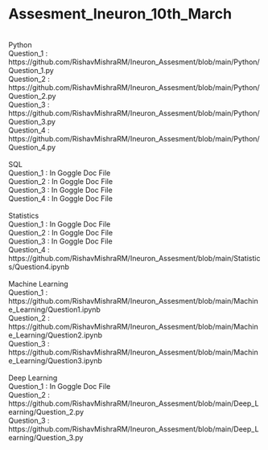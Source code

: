 # Assesment_Ineuron_10th_March

 <br>
Python <br>
Question_1 : https://github.com/RishavMishraRM/Ineuron_Assesment/blob/main/Python/Question_1.py <br>
Question_2 : https://github.com/RishavMishraRM/Ineuron_Assesment/blob/main/Python/Question_2.py <br>
Question_3 : https://github.com/RishavMishraRM/Ineuron_Assesment/blob/main/Python/Question_3.py <br>
Question_4 : https://github.com/RishavMishraRM/Ineuron_Assesment/blob/main/Python/Question_4.py <br>
 <br>
SQL <br>
Question_1 : In Goggle Doc File <br>
Question_2 : In Goggle Doc File <br>
Question_3 : In Goggle Doc File <br>
Question_4 : In Goggle Doc File <br>
<br>
Statistics <br>
Question_1 : In Goggle Doc File <br>
Question_2 : In Goggle Doc File <br>
Question_3 : In Goggle Doc File <br>
Question_4 : https://github.com/RishavMishraRM/Ineuron_Assesment/blob/main/Statistics/Question4.ipynb <br>
<br>
Machine Learning <br>
Question_1 : https://github.com/RishavMishraRM/Ineuron_Assesment/blob/main/Machine_Learning/Question1.ipynb <br>
Question_2 : https://github.com/RishavMishraRM/Ineuron_Assesment/blob/main/Machine_Learning/Question2.ipynb <br>
Question_3 : https://github.com/RishavMishraRM/Ineuron_Assesment/blob/main/Machine_Learning/Question3.ipynb <br>
<br>
Deep Learning <br>
Question_1 : In Goggle Doc File <br>
Question_2 : https://github.com/RishavMishraRM/Ineuron_Assesment/blob/main/Deep_Learning/Question_2.py <br>
Question_3 : https://github.com/RishavMishraRM/Ineuron_Assesment/blob/main/Deep_Learning/Question_3.py <br>
